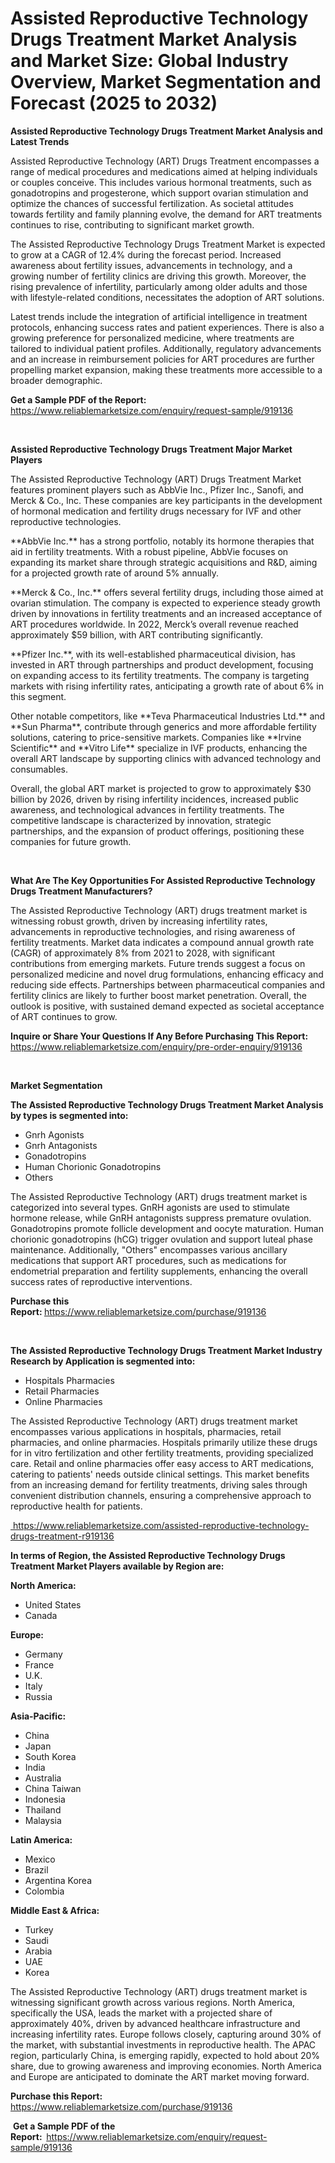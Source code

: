 <p><h1>Assisted Reproductive Technology Drugs Treatment Market Analysis and Market Size: Global Industry Overview, Market Segmentation and Forecast (2025 to 2032)</h1></p><p><strong>Assisted Reproductive Technology Drugs Treatment Market Analysis and Latest Trends</strong></p>
<p><p>Assisted Reproductive Technology (ART) Drugs Treatment encompasses a range of medical procedures and medications aimed at helping individuals or couples conceive. This includes various hormonal treatments, such as gonadotropins and progesterone, which support ovarian stimulation and optimize the chances of successful fertilization. As societal attitudes towards fertility and family planning evolve, the demand for ART treatments continues to rise, contributing to significant market growth.</p><p>The Assisted Reproductive Technology Drugs Treatment Market is expected to grow at a CAGR of 12.4% during the forecast period. Increased awareness about fertility issues, advancements in technology, and a growing number of fertility clinics are driving this growth. Moreover, the rising prevalence of infertility, particularly among older adults and those with lifestyle-related conditions, necessitates the adoption of ART solutions. </p><p>Latest trends include the integration of artificial intelligence in treatment protocols, enhancing success rates and patient experiences. There is also a growing preference for personalized medicine, where treatments are tailored to individual patient profiles. Additionally, regulatory advancements and an increase in reimbursement policies for ART procedures are further propelling market expansion, making these treatments more accessible to a broader demographic.</p></p>
<p><strong>Get a Sample PDF of the Report:&nbsp;</strong> <a href="https://www.reliablemarketsize.com/enquiry/request-sample/919136?utm_campaign=3460&utm_medium=2&utm_source=Github&utm_content=ia&utm_term=13042025&utm_id=assisted-reproductive-technology-drugs-treatment">https://www.reliablemarketsize.com/enquiry/request-sample/919136</a></p>
<p>&nbsp;</p>
<p><strong>Assisted Reproductive Technology Drugs Treatment Major Market Players</strong></p>
<p><p>The Assisted Reproductive Technology (ART) Drugs Treatment Market features prominent players such as AbbVie Inc., Pfizer Inc., Sanofi, and Merck & Co., Inc. These companies are key participants in the development of hormonal medication and fertility drugs necessary for IVF and other reproductive technologies.</p><p>**AbbVie Inc.** has a strong portfolio, notably its hormone therapies that aid in fertility treatments. With a robust pipeline, AbbVie focuses on expanding its market share through strategic acquisitions and R&D, aiming for a projected growth rate of around 5% annually.</p><p>**Merck & Co., Inc.** offers several fertility drugs, including those aimed at ovarian stimulation. The company is expected to experience steady growth driven by innovations in fertility treatments and an increased acceptance of ART procedures worldwide. In 2022, Merck’s overall revenue reached approximately $59 billion, with ART contributing significantly.</p><p>**Pfizer Inc.**, with its well-established pharmaceutical division, has invested in ART through partnerships and product development, focusing on expanding access to its fertility treatments. The company is targeting markets with rising infertility rates, anticipating a growth rate of about 6% in this segment.</p><p>Other notable competitors, like **Teva Pharmaceutical Industries Ltd.** and **Sun Pharma**, contribute through generics and more affordable fertility solutions, catering to price-sensitive markets. Companies like **Irvine Scientific** and **Vitro Life** specialize in IVF products, enhancing the overall ART landscape by supporting clinics with advanced technology and consumables.</p><p>Overall, the global ART market is projected to grow to approximately $30 billion by 2026, driven by rising infertility incidences, increased public awareness, and technological advances in fertility treatments. The competitive landscape is characterized by innovation, strategic partnerships, and the expansion of product offerings, positioning these companies for future growth.</p></p>
<p>&nbsp;</p>
<p><strong>What Are The Key Opportunities For Assisted Reproductive Technology Drugs Treatment Manufacturers?</strong></p>
<p><p>The Assisted Reproductive Technology (ART) drugs treatment market is witnessing robust growth, driven by increasing infertility rates, advancements in reproductive technologies, and rising awareness of fertility treatments. Market data indicates a compound annual growth rate (CAGR) of approximately 8% from 2021 to 2028, with significant contributions from emerging markets. Future trends suggest a focus on personalized medicine and novel drug formulations, enhancing efficacy and reducing side effects. Partnerships between pharmaceutical companies and fertility clinics are likely to further boost market penetration. Overall, the outlook is positive, with sustained demand expected as societal acceptance of ART continues to grow.</p></p>
<p><strong>Inquire or Share Your Questions If Any Before Purchasing This Report:</strong> <a href="https://www.reliablemarketsize.com/enquiry/pre-order-enquiry/919136?utm_campaign=3460&utm_medium=2&utm_source=Github&utm_content=ia&utm_term=13042025&utm_id=assisted-reproductive-technology-drugs-treatment">https://www.reliablemarketsize.com/enquiry/pre-order-enquiry/919136</a></p>
<p>&nbsp;</p>
<p><strong>Market Segmentation</strong></p>
<p><strong>The Assisted Reproductive Technology Drugs Treatment Market Analysis by types is segmented into:</strong></p>
<p><ul><li>Gnrh Agonists</li><li>Gnrh Antagonists</li><li>Gonadotropins</li><li>Human Chorionic Gonadotropins</li><li>Others</li></ul></p>
<p><p>The Assisted Reproductive Technology (ART) drugs treatment market is categorized into several types. GnRH agonists are used to stimulate hormone release, while GnRH antagonists suppress premature ovulation. Gonadotropins promote follicle development and oocyte maturation. Human chorionic gonadotropins (hCG) trigger ovulation and support luteal phase maintenance. Additionally, "Others" encompasses various ancillary medications that support ART procedures, such as medications for endometrial preparation and fertility supplements, enhancing the overall success rates of reproductive interventions.</p></p>
<p><strong>Purchase this Report:&nbsp;</strong><a href="https://www.reliablemarketsize.com/purchase/919136?utm_campaign=3460&utm_medium=2&utm_source=Github&utm_content=ia&utm_term=13042025&utm_id=assisted-reproductive-technology-drugs-treatment">https://www.reliablemarketsize.com/purchase/919136</a></p>
<p>&nbsp;</p>
<p><strong>The Assisted Reproductive Technology Drugs Treatment Market Industry Research by Application is segmented into:</strong></p>
<p><ul><li>Hospitals Pharmacies</li><li>Retail Pharmacies</li><li>Online Pharmacies</li></ul></p>
<p><p>The Assisted Reproductive Technology (ART) drugs treatment market encompasses various applications in hospitals, pharmacies, retail pharmacies, and online pharmacies. Hospitals primarily utilize these drugs for in vitro fertilization and other fertility treatments, providing specialized care. Retail and online pharmacies offer easy access to ART medications, catering to patients' needs outside clinical settings. This market benefits from an increasing demand for fertility treatments, driving sales through convenient distribution channels, ensuring a comprehensive approach to reproductive health for patients.</p></p>
<p><a href="https://www.reliablemarketsize.com/assisted-reproductive-technology-drugs-treatment-r919136?utm_campaign=3460&utm_medium=2&utm_source=Github&utm_content=ia&utm_term=13042025&utm_id=assisted-reproductive-technology-drugs-treatment">&nbsp;https://www.reliablemarketsize.com/assisted-reproductive-technology-drugs-treatment-r919136</a></p>
<p><strong>In terms of Region, the Assisted Reproductive Technology Drugs Treatment Market Players available by Region are:</strong></p>
<p>
    <p> <strong> North America: </strong>
        <ul>
            <li>United States</li>
            <li>Canada</li>
        </ul>
        </p> 
    <p> <strong> Europe: </strong>
        <ul>
            <li>Germany</li>
            <li>France</li>
            <li>U.K.</li>
            <li>Italy</li>
            <li>Russia</li>
        </ul>
        </p> 
    <p> <strong> Asia-Pacific: </strong>
        <ul>
            <li>China</li>
            <li>Japan</li>
            <li>South Korea</li>
            <li>India</li>
            <li>Australia</li>
            <li>China Taiwan</li>
            <li>Indonesia</li>
            <li>Thailand</li>
            <li>Malaysia</li>
        </ul>
        </p> 
    <p> <strong> Latin America: </strong>
        <ul>
            <li>Mexico</li>
            <li>Brazil</li>
            <li>Argentina Korea</li>
            <li>Colombia</li>
        </ul>
        </p> 
    <p> <strong> Middle East & Africa: </strong>
        <ul>
            <li>Turkey</li>
            <li>Saudi</li>
            <li>Arabia</li>
            <li>UAE</li>
            <li>Korea</li>
        </ul>
    </p>
    </p>
<p><p>The Assisted Reproductive Technology (ART) drugs treatment market is witnessing significant growth across various regions. North America, specifically the USA, leads the market with a projected share of approximately 40%, driven by advanced healthcare infrastructure and increasing infertility rates. Europe follows closely, capturing around 30% of the market, with substantial investments in reproductive health. The APAC region, particularly China, is emerging rapidly, expected to hold about 20% share, due to growing awareness and improving economies. North America and Europe are anticipated to dominate the ART market moving forward.</p></p>
<p><strong>Purchase this Report: </strong><a href="https://www.reliablemarketsize.com/purchase/919136?utm_campaign=3460&utm_medium=2&utm_source=Github&utm_content=ia&utm_term=13042025&utm_id=assisted-reproductive-technology-drugs-treatment">https://www.reliablemarketsize.com/purchase/919136</a></p>
<p>&nbsp;<strong>Get a Sample PDF of the Report:&nbsp;&nbsp;</strong><a href="https://www.reliablemarketsize.com/enquiry/request-sample/919136?utm_campaign=3460&utm_medium=2&utm_source=Github&utm_content=ia&utm_term=13042025&utm_id=assisted-reproductive-technology-drugs-treatment">https://www.reliablemarketsize.com/enquiry/request-sample/919136</a></p>
<p><strong></strong></p>
<p><p></p><p></p><p></p></p>